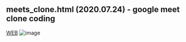 ## meets_clone.html (2020.07.24) - google meet clone coding
[WEB]()
![image](https://user-images.githubusercontent.com/45345120/88351583-cce91200-cd91-11ea-9be6-adfa5523bc80.png)